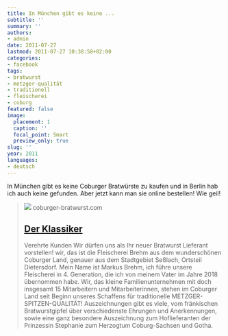 ```yaml
---
title: In München gibt es keine ...
subtitle: ''
summary: ''
authors:
- admin
date: 2011-07-27
lastmod: 2011-07-27 10:38:58+02:00
categories:
- facebook
tags:
- bratwurst
- metzger-qualität
- traditionell
- fleischerei
- coburg
featured: false
image:
  placement: 1
  caption: ''
  focal_point: Smart
  preview_only: true
slug: ''
year: 2011
languages:
- deutsch
---
```


In München gibt es keine Coburger Bratwürste zu kaufen und in Berlin hab ich auch keine gefunden. Aber jetzt kann man sie online bestellen! Wie geil!
> [![](https://image.jimcdn.com/app/cms/image/transf/none/path/s654b355e3a24de34/backgroundarea/i0dd292443155de92/version/1674301662/image.jpg)](http://www.coburger-bratwurst.com/)
> coburger-bratwurst.com
> ## [Der Klassiker](http://www.coburger-bratwurst.com/)
>
>Verehrte Kunden Wir dürfen uns als Ihr neuer Bratwurst Lieferant vorstellen! wir, das ist die Fleischerei Brehm aus dem wunderschönen Coburger Land, genauer aus dem Stadtgebiet Seßlach, Ortsteil Dietersdorf. Mein Name ist Markus Brehm, ich führe unsere Fleischerei in 4. Generation, die ich von meinem Vater im Jahre 2018 übernommen habe. Wir, das kleine Familienunternehmen mit doch insgesamt 15 Mitarbeitern und Mitarbeiterinnen, stehen im Coburger Land seit Beginn unseres Schaffens für traditionelle METZGER-SPITZEN-QUALITÄT! Auszeichnungen gibt es viele, vom fränkischen Bratwurstgipfel über verschiedenste Ehrungen und Anerkennungen, sowie eine ganz besondere Auszeichnung zum Hoflieferanten der Prinzessin Stephanie zum Herzogtum Coburg-Sachsen und Gotha.